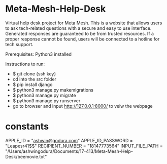 # Meta-Mesh-Help-Desk
Virtual help desk project for Meta Mesh. This is a website that allows users 
to ask tech-related questions with a secure and easy to use interface.
Generated responses are guaranteed to be from trusted resources.
If a proper response cannot be found, users will be connected to
a hotline for tech support.


Prerequisites:
    Python3 installed 

Instructions to run:
- $ git clone {ssh key}
- cd into the src folder
- $ pip install django
- $ python3 manage.py makemigrations
- $ python3 manage.py migrate
- $ python3 manage.py runserver
- go to browser and input http://127.0.0.1:8000/ to veiw the webpage

# constants
APPLE_ID = "ashwin@godura.com"
APPLE_ID_PASSWORD = "Leapesr41$$"
RECIPIENT_NUMBER = "18147773564"
INPUT_FILE_PATH = "/Users/ashwingodura/Documents/17-413/Meta-Mesh-Help-Desk/beemovie.txt"